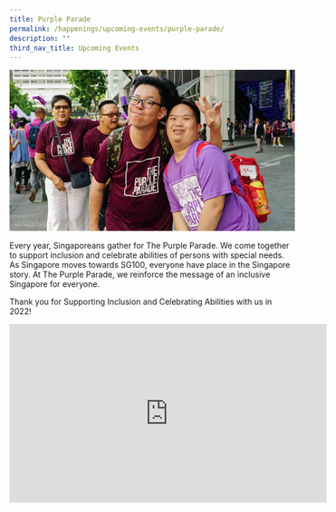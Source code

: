 ```yaml
---
title: Purple Parade
permalink: /happenings/upcoming-events/purple-parade/
description: ""
third_nav_title: Upcoming Events
---
```

![The Purple Parade](/images/Happenings/purple-parade-happening-image3060f89554664b069faf4d3607a9ffe6.jpg)

Every year, Singaporeans gather for The Purple Parade. We come together to support inclusion and celebrate abilities of persons with special needs. As Singapore moves towards SG100, everyone have place in the Singapore story. At The Purple Parade, we reinforce the message of an inclusive Singapore for everyone.

Thank you for Supporting Inclusion and Celebrating Abilities with us in 2022!
<iframe width="560" height="315" src="https://www.youtube.com/embed/VlPaTABSmEA" title="YouTube video player" frameborder="0" allow="accelerometer; autoplay; clipboard-write; encrypted-media; gyroscope; picture-in-picture" allowfullscreen=""></iframe>